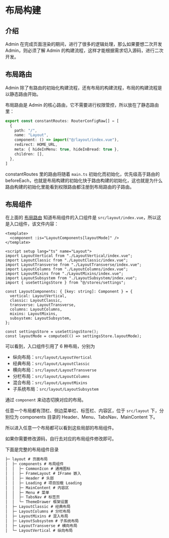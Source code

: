 # 布局构建


## 介绍

Admin 在完成页面渲染的期间，进行了很多的逻辑处理，那么如果要想二次开发 Admin，则必须了解 Admin 的构建流程，这样才能根据需求切入源码，进行二次开发。

## 布局路由

Admin 除了有路由的初始化构建流程，还有布局的构建流程，布局的构建流程是以静态路由开始。

布局路由是 Admin 的核心路由，它不需要进行权限管控，所以放在了静态路由里：

```typescript
export const constantRoutes: RouterConfigRaw[] = [
  {
    path: "/",
    name: "Layout",
    component: () => import("@/layout/index.vue"),
    redirect: HOME_URL,
    meta: { hideInMenu: true, hideInBread: true },
    children: [],
  },
]
```

constantRoutes 里的路由将随着 `main.ts` 初始化而初始化，优先级高于路由的 beforeEach，也就是布局构建的初始化快于路由构建的初始化，这也就是为什么路由构建的初始化里能看到权限路由都注册到布局路由的子路由。

## 布局组件

在上面的 [布局路由](#布局路由) 知道布局组件的入口组件是 `src/layout/index.vue`，所以这是入口组件，该文件内容：

```vue
<template>
  <component :is="LayoutComponents[layoutMode]" />
</template>

<script setup lang="ts" name="Layout">
import LayoutVertical from "./LayoutVertical/index.vue";
import LayoutClassic from "./LayoutClassic/index.vue";
import LayoutTransverse from "./LayoutTransverse/index.vue";
import LayoutColumns from "./LayoutColumns/index.vue";
import LayoutMixins from "./LayoutMixins/index.vue";
import LayoutSubsystem from "./LayoutSubsystem/index.vue";
import { useSettingsStore } from "@/stores/settings";
  
const LayoutComponents: { [key: string]: Component } = {
  vertical: LayoutVertical,
  classic: LayoutClassic,
  transverse: LayoutTransverse,
  columns: LayoutColumns,
  mixins: LayoutMixins,
  subsystem: LayoutSubsystem,
};
  
const settingsStore = useSettingsStore();
const layoutMode = computed(() => settingsStore.layoutMode);
```

可以看到，入口组件引用了 6 种布局，分别为

- 纵向布局：`src/layout/LayoutVertical` 
- 经典布局：`src/layout/LayoutClassic`
- 横向布局：`src/layout/LayoutTransverse`
- 分栏布局：`src/layout/LayoutColumns`
- 混合布局：`src/layout/LayoutMixins`
- 子系统布局：`src/layout/LayoutSubsystem`

通过 `component` 来动态切换对应的布局。

任意一个布局都有顶栏、侧边菜单栏、标签栏、内容区，位于 `src/layout` 下，分别位为 components 目录的 Header、Menu、TabsNav、MainContent 下。

所以进入任意一个布局都可以看到这些局部的布局组件。

如果你需要修改源码，自行去对应的布局组件修改即可。

下面是完整的布局组件目录

```markdown
├─ layout # 页面布局
│  ├─ components # 布局组件
│  │  ├─ CommonIcon # 通用图标
│  │  ├─ FrameLayout # IFrame 嵌入
│  │  ├─ Header # 头部
│  │  ├─ Loading # 项目加载 Loading 
│  │  ├─ MainContent # 内容区
│  │  ├─ Menu # 菜单
│  │  ├─ TabsNav # 标签页
│  │  └─ ThemeDrawer 框架设置
│  ├─ LayoutClassic # 经典布局
│  ├─ LayoutColumns # 分栏布局
│  ├─ LayoutMixins # 混入布局
│  ├─ LayoutSubsystem # 子系统布局
│  ├─ LayoutTransverse # 横向布局
│  └─ LayoutVertical # 纵向布局
```

